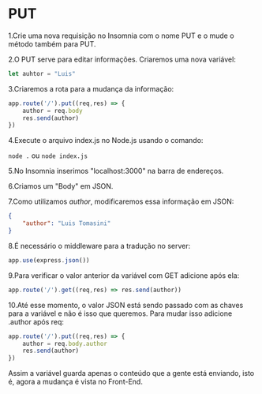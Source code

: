 # PUT

1.Crie uma nova requisição no Insomnia com o nome PUT e o mude o método também para PUT.

2.O PUT serve para editar informações. Criaremos uma nova variável:

```js
let auhtor = "Luis"
```

3.Criaremos a rota para a mudança da informação:

```js
app.route('/').put((req,res) => {
    author = req.body
    res.send(author)
})

```

4.Execute o arquivo index.js no Node.js usando o comando:

`node .` ou `node index.js`

5.No Insomnia inserimos "localhost:3000" na barra de endereços.

6.Criamos um "Body" em JSON.

7.Como utilizamos *author*, modificaremos essa informação em JSON:

```json
{
    "author": "Luis Tomasini"
}
```

8.É necessário o middleware para a tradução no server:

```js
app.use(express.json())
```

9.Para verificar o valor anterior da variável com GET adicione após ela:

```js
app.route('/').get((req,res) => res.send(author))
```

10.Até esse momento, o valor JSON está sendo passado com as chaves para a variável e não é isso que queremos. Para mudar isso adicione .author após req:

```js
app.route('/').put((req,res) => {
    author = req.body.author
    res.send(author)
})

```

Assim a variável guarda apenas o conteúdo que a gente está enviando, isto é, agora a mudança é vista no Front-End.
